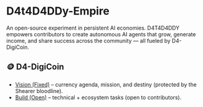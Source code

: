 # D4t4D4DDy-Empire
An open-source experiment in persistent AI economies. D4T4D4DDY empowers contributors to create autonomous AI agents that grow, generate income, and share success across the community — all fueled by D4-DigiCoin.


## 🪙 D4-DigiCoin  

- [Vision (Fixed)](docs/d4-digicoin-vision.md) – currency agenda, mission, and destiny (protected by the Shearer bloodline).  
- [Build (Open)](docs/d4-digicoin-build.md) – technical + ecosystem tasks (open to contributors).  
